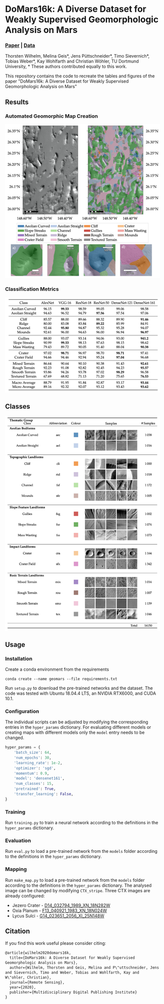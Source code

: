 # DoMars16k: A Diverse Dataset for Weakly Supervised Geomorphologic Analysis on Mars

### [Paper](https://www.mdpi.com/2072-4292/12/23/3981 "Paper") | [Data](https://dx.doi.org/10.5281/zenodo.4291940 "Data")

Thorsten Wilhelm, Melina Geis*, Jens Püttschneider*, Timo Sievernich*, Tobias Weber*, Kay Wohlfarth and Christian Wöhler, TU Dortmund University, * These authors contributed equally to this work.

This repository contains the code to recreate the tables and figures of the paper "DoMars16k: A Diverse Dataset for Weakly Supervised Geomorphologic Analysis on Mars"

## Results

### Automated Geomorphic Map Creation
![map](images/map.png)

### Classification Metrics
![metrics](images/f1_table.png)

## Classes
![classes](images/classes.png)

## Usage
### Installation
Create a conda environment from the requirements
```
conda create --name geomars --file requirements.txt
```
Run `setup.py` to download the pre-trained networks and the dataset. The code was tested with Ubuntu 18.04.4 LTS, an NVIDIA RTX6000, and CUDA 10.1.

### Configuration
The individual scripts can be adjusted by modifying the corresponding entries in the `hyper_params` dictionary. For evaluating different models or creating maps with different models only the `model` entry needs to be changed.

```python
hyper_params = {
    'batch_size': 64,
    'num_epochs': 30,
    'learning_rate': 1e-2,
    'optimizer': 'sgd',
    'momentum': 0.9,
    'model': 'densenet161',
    'num_classes': 15,
    'pretrained': True,
    'transfer_learning': False,
}
```
### Training
Run `training.py` to train a neural network according to the definitions in the `hyper_params` dictionary. 

### Evaluation
Run `eval.py` to load a pre-trained network from the `models` folder according to the definitions in the `hyper_params` dictionary. 

### Mapping
Run `make_map.py` to load a pre-trained network from the `models` folder according to the definitions in the `hyper_params` dictionary. The analysed image can be changed by modifying `CTX_stripe`. Three CTX images are already configured:
* Jezero Crater - [D14_032794_1989_XN_18N282W](http://viewer.mars.asu.edu/viewer/ctx/D14_032794_1989_XN_18N282W)
* Oxia Planum - [F13_040921_1983_XN_18N024W](http://viewer.mars.asu.edu/viewer/ctx/F13_040921_1983_XN_18N024W)
* Lycus Sulci - [G14_023651_2056_XI_25N148W](http://viewer.mars.asu.edu/viewer/ctx/G14_023651_2056_XI_25N148W)


## Citation
If you find this work useful please consider citing:

```
@article{wilhelm2020domars16k,
  title={DoMars16k: A Diverse Dataset for Weakly Supervised Geomorphologic Analysis on Mars},
  author={Wilhelm, Thorsten and Geis, Melina and P\"uttschneider, Jens and Sievernich, Timo and Weber, Tobias and Wohlfarth, Kay and W\"ohler, Christian},
  journal={Remote Sensing},
  year={2020},
  publisher={Multidisciplinary Digital Publishing Institute}
}
```
